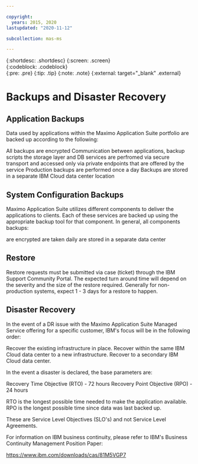 ```yaml
---

copyright:
  years: 2015, 2020
lastupdated: "2020-11-12"

subcollection: mas-ms

---
```


{:shortdesc: .shortdesc}
{:screen: .screen}  
{:codeblock: .codeblock}  
{:pre: .pre}
{:tip: .tip}
{:note: .note}
{:external: target="_blank" .external}

# Backups and Disaster Recovery

## Application Backups

Data used by applications within the Maximo Application Suite portfolio are backed up according to the following:

All backups are encrypted
Communication between applications, backup scripts the storage layer and DB services are perfromed via secure transport and accessed only via private endpoints that are offered by the service
Production backups are performed once a day
Backups are stored in a separate IBM Cloud data center location

## System Configuration Backups

Maximo Application Suite utilizes different components to deliver the applications to clients.  Each of these services are backed up using the appropriate backup tool for that component.  In general, all components backups:

are encrypted
are taken daily
are stored in a separate data center

## Restore

Restore requests must be submitted via case (ticket) through the IBM Support Community Portal.  The expected turn around time will depend on the severity and the size of the restore required.  Generally for non-production systems, expect 1 - 3 days for a restore to happen.

## Disaster Recovery

In the event of a DR issue with the Maximo Application Suite Managed Service offering for a specific customer, IBM's focus will be in the following order:

Recover the existing infrastructure in place.
Recover within the same IBM Cloud data center to a new infrastructure.
Recover to a secondary IBM Cloud data center.

In the event a disaster is declared, the base parameters are:

Recovery Time Objective (RTO)  - 72 hours
Recovery Point Objective (RPO) - 24 hours

RTO is the longest possible time needed to make the application available.
RPO is the longest possible time since data was last backed up.

These are Service Level Objectives (SLO's) and not Service Level Agreements.

For information on IBM business continuity, please refer to IBM's Business Continuity Management Position Paper:

https://www.ibm.com/downloads/cas/81M5VGP7
